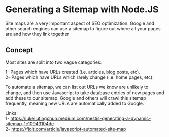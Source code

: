 # Generating a Sitemap with Node.JS
Site maps are a very important aspect of SEO optimization. Google and other search engines can use a sitemap to figure out where all your pages are and how they link together

## Concept
Most sites are split into two vague categories:

 1- Pages which have URLs created (i.e. articles, blog posts, etc). <br/>
 2- Pages which have URLs which rarely change (i.e. home pages, etc).

To automate a sitemap, we can list out URLs we know are unlikely to change, and then use Javascript to take database entries of new pages and add these to our sitemap. Google and others will crawl this sitemap frequently, meaning new URLs are automatically added to Google.

Links: <br/>
1- https://lukeliutingchun.medium.com/nestjs-generating-a-dynamic-sitemap-1c10943104de <br/>
2- https://fjolt.com/article/javascript-automated-site-map

